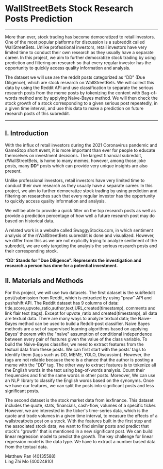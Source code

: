 # WallStreetBets Stock Research Posts Prediction

***

More than ever, stock trading has become democratized to retail investors. One of the most popular platforms for discussion is a subreddit called WallStreetBets. Unlike professional investors, retail investors have very limited time to conduct their own research as they usually have a separate career. In this project, we aim to further democratize stock trading by using prediction and filtering on research so that every regular investor has the opportunity to quickly access quality information and analysis.

The dataset we will use are the reddit posts categorized as “DD” (Due Diligence), which are stock research on WallStreetBets. We will collect this data by using the Reddit API and use classification to separate the serious research posts from the meme posts by tokenizing the content with Bag-of-words method and by applying Naive-Bayes method. We will then check the stock growth of a stock corresponding to a given serious post repeatedly, in a given time interval, and use this data to make a prediction on future research posts of this subreddit.

***

## I. Introduction

With the influx of retail investors during the 2021 Coronavirus pandemic and GameStop short event, it is more important than ever for people to educate themselves on investment decisions. The largest financial subreddit, r/WallStreetBets, is home to many memes, however, among those joke posts, many **DD*** posts which can provide very unique insights are also present. 

Unlike professional investors, retail investors have very limited time to conduct their own research as they usually have a separate career. In this project, we aim to further democratize stock trading by using prediction and filtering on researches such that every regular investor has the opportunity to quickly access quality information and analysis. 

We will be able to provide a quick filter on the top research posts as well as provide a prediction percentage of how well a future research post may do based on historical data.

A related work is a website called SwaggyStocks.com, in which sentiment analysis of the r/WallStreetBets subreddit is done and visualized. However, we differ from this as we are not explicitly trying to analyze sentiment of the subreddit, we are only targeting the analysis the serious research posts and their corresponding stock.

***DD: Stands for "Due Diligence". Represents the investigation and research a person has done for a potential investment.**

## II. Materials and Methods
For this project, we will use two datasets. 
The first dataset is the subReddit post/submission from Reddit, which is extracted by using "praw" API and pushshift API. The Reddit dataset has 9 columns of data: title,score,upvote_ratio,author,text,URL,created(timestamp), comments and link flair text (tags). Except for upvote_ratio and created(timestamp), all data are textual data. There are many ways to analyze textual data; the Naive-Bayes method can be used to build a Reddit-post classifier. Naive Bayes methods are a set of supervised learning algorithms based on applying Bayes' theorem with the "naive" assumption of conditional independence between every pair of features given the value of the class variable. To build the Naive-Bayes classifier, we need to extract features from the textual data from these posts. We can first start with the posts' tags to identify them (tags such as DD, MEME, YOLO, Discussion). However, the tags are not reliable because there is a chance that the author is posting a meme with the "DD" tag. The other way to extract features is to tokenize all the English words in the text using bag-of-words analysis. Count their frequencies and find the same words in other posts. Moreover, We can use an NLP library to classify the English words based on the synonyms. Once we have our features, we can split the posts into significant posts and less significant posts.

The second dataset is the stock market data from iexfinance. This dataset includes the quote, stats, financials, cash-flow, volumes of a specific ticker. However, we are interested in the ticker's time-series data, which is the quote and trade volumes in a given time interval, to measure the effects of a wallstreatbets post on a stock. With the features built in the first step and the associated stock data, we want to find similar posts and predict that stock's "growth" that is mentioned in a new significant post. We can build linear regression model to predict the growth. The key challenge for linear regression model is the data type. We have to extract a number based data from the textual data. 

Matthew Pan (40135588)<br>
Ling Zhi Mo (40024810)
